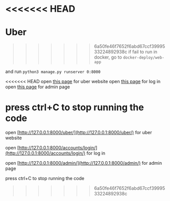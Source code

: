 <<<<<<< HEAD
=======
# Uber

>>>>>>> 6a50fe46f7652f6abd67ccf3999533224892938c
if fail to run in docker, go to `docker-deploy/web-app` 

and run `python3 manage.py runserver 0:8000`

<<<<<<< HEAD
open [this page](http://127.0.0.1:8000/uber/) for uber website
open [this page](http://127.0.0.1:8000/accounts/login/) for log in
open [this page](http://127.0.0.1:8000/admin/) for admin page


press ctrl+C to stop running the code
=======
open [http://127.0.0.1:8000/uber/](http://127.0.0.1:8000/uber/) for uber website

open [http://127.0.0.1:8000/accounts/login/](http://127.0.0.1:8000/accounts/login/) for log in

open [http://127.0.0.1:8000/admin/](http://127.0.0.1:8000/admin/) for admin page


press ctrl+C to stop running the code
>>>>>>> 6a50fe46f7652f6abd67ccf3999533224892938c
